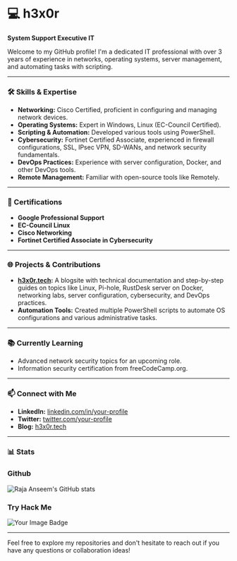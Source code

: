 # 💻 h3x0r

**System Support Executive IT**

Welcome to my GitHub profile! I'm a dedicated IT professional with over 3 years of experience in networks, operating systems, server management, and automating tasks with scripting. 

---

### 🛠️ Skills & Expertise

- **Networking:** Cisco Certified, proficient in configuring and managing network devices.
- **Operating Systems:** Expert in Windows, Linux (EC-Council Certified).
- **Scripting & Automation:** Developed various tools using PowerShell.
- **Cybersecurity:** Fortinet Certified Associate, experienced in firewall configurations, SSL, IPsec VPN, SD-WANs, and network security fundamentals.
- **DevOps Practices:** Experience with server configuration, Docker, and other DevOps tools.
- **Remote Management:** Familiar with open-source tools like Remotely.

---

### 📜 Certifications

- **Google Professional Support**
- **EC-Council Linux**
- **Cisco Networking**
- **Fortinet Certified Associate in Cybersecurity**

---

### 🌐 Projects & Contributions

- **[h3x0r.tech](https://h3x0r.tech):** A blogsite with technical documentation and step-by-step guides on topics like Linux, Pi-hole, RustDesk server on Docker, networking labs, server configuration, cybersecurity, and DevOps practices.
- **Automation Tools:** Created multiple PowerShell scripts to automate OS configurations and various administrative tasks.

---

### 📚 Currently Learning

- Advanced network security topics for an upcoming role.
- Information security certification from freeCodeCamp.org.


---

### 📫 Connect with Me

- **LinkedIn:** [linkedin.com/in/your-profile](https://www.linkedin.com/in/your-profile)
- **Twitter:** [twitter.com/your-profile](https://twitter.com/your-profile)
- **Blog:** [h3x0r.tech](https://h3x0r.tech)

---

### 📊 Stats

### Github
![Raja Anseem's GitHub stats](https://github-readme-stats.vercel.app/api?username=h3x0r-official&show_icons=true&theme=radical)

### Try Hack Me
<img src="https://tryhackme-badges.s3.amazonaws.com/h3Xor.png" alt="Your Image Badge" />

---

Feel free to explore my repositories and don't hesitate to reach out if you have any questions or collaboration ideas!
